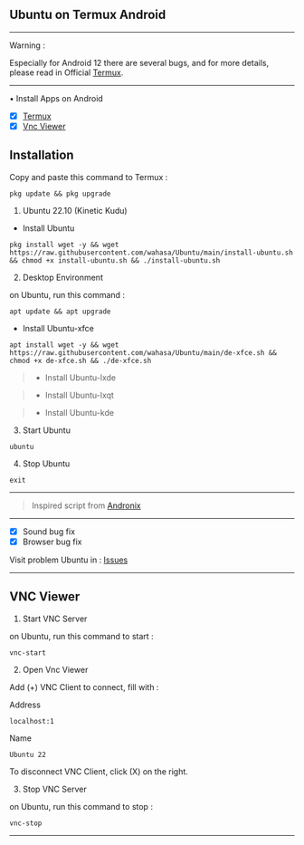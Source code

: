 ## Ubuntu on Termux Android

---------
Warning :

Especially for Android 12 there are several bugs, and for more details, please read in Official [Termux](https://github.com/termux/termux-app).

---------
• Install Apps on Android
- [x] [Termux](https://github.com/termux/termux-app/releases)
- [x] [Vnc Viewer](https://play.google.com/store/apps/details?id=com.realvnc.viewer.android)

## Installation

Copy and paste this command to Termux :

```
pkg update && pkg upgrade
```

1. Ubuntu 22.10 (Kinetic Kudu)
* Install Ubuntu

```
pkg install wget -y && wget https://raw.githubusercontent.com/wahasa/Ubuntu/main/install-ubuntu.sh && chmod +x install-ubuntu.sh && ./install-ubuntu.sh
```

2. Desktop Environment

on Ubuntu, run this command :

```
apt update && apt upgrade
```

* Install Ubuntu-xfce

```
apt install wget -y && wget https://raw.githubusercontent.com/wahasa/Ubuntu/main/de-xfce.sh && chmod +x de-xfce.sh && ./de-xfce.sh
```

> * Install Ubuntu-lxde

> * Install Ubuntu-lxqt

> * Install Ubuntu-kde


3. Start Ubuntu

```
ubuntu
```

4. Stop Ubuntu

```
exit
```

---------

> Inspired script from [Andronix](https://github.com/AndronixApp/AndronixOrigin)

---------
- [x] Sound bug fix
- [x] Browser bug fix

Visit problem Ubuntu in : [Issues](https://github.com/wahasa/Ubuntu/issues/1)

-----------

## VNC Viewer

1. Start VNC Server

on Ubuntu, run this command to start :

```
vnc-start
```

2. Open Vnc Viewer

Add (+) VNC Client to connect, fill with :

Address
```
localhost:1
```

Name
```
Ubuntu 22
```

To disconnect VNC Client, click (X) on the right.

3. Stop VNC Server

on Ubuntu, run this command to stop :

```
vnc-stop
```

-------------
